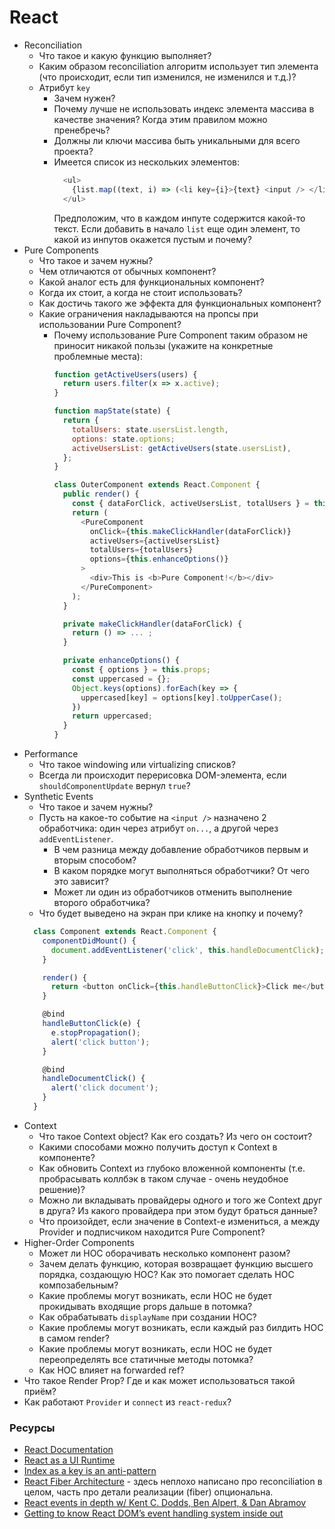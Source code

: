 # React

* Reconciliation
  * Что такое и какую функцию выполняет?
  * Каким образом reconciliation алгоритм использует тип элемента (что происходит, если тип изменился, не изменился и т.д.)?
  * Атрибут `key`
    * Зачем нужен?
    * Почему лучше не использовать индекс элемента массива в качестве значения? Когда этим правилом можно пренебречь?
    * Должны ли ключи массива быть уникальными для всего проекта?
    * Имеется список из нескольких элементов:
      ```javascript
        <ul>
          {list.map((text, i) => (<li key={i}>{text} <input /> </li>))}
        </ul>
      ```
      Предположим, что в каждом инпуте содержится какой-то текст. Если добавить в начало `list` еще один элемент, то какой из инпутов окажется пустым и почему?
* Pure Components
  * Что такое и зачем нужны?
  * Чем отличаются от обычных компонент?
  * Какой аналог есть для функциональных компонент?
  * Когда их стоит, а когда не стоит использовать?
  * Как достичь такого же эффекта для функциональных компонент?
  * Какие ограничения накладываются на пропсы при использовании Pure Component?
    * Почему использование Pure Component таким образом не приносит никакой пользы (укажите на конкретные проблемные места):
      ```javascript
      function getActiveUsers(users) {
        return users.filter(x => x.active);
      }

      function mapState(state) {
        return {
          totalUsers: state.usersList.length,
          options: state.options;
          activeUsersList: getActiveUsers(state.usersList),
        };
      }

      class OuterComponent extends React.Component {
        public render() {
          const { dataForClick, activeUsersList, totalUsers } = this.props;
          return (
            <PureComponent
              onClick={this.makeClickHandler(dataForClick)}
              activeUsers={activeUsersList}
              totalUsers={totalUsers}
              options={this.enhanceOptions()}
            >
              <div>This is <b>Pure Component!</b></div>
            </PureComponent>
          );
        }

        private makeClickHandler(dataForClick) {
          return () => ... ;
        }

        private enhanceOptions() {
          const { options } = this.props;
          const uppercased = {};
          Object.keys(options).forEach(key => {
            uppercased[key] = options[key].toUpperCase();
          })
          return uppercased;
        }
      }
      ```
* Performance
  * Что такое windowing или virtualizing списков?
  * Всегда ли происходит перерисовка DOM-элемента, если `shouldComponentUpdate` вернул `true`?
* Synthetic Events
  * Что такое и зачем нужны?
  * Пусть на какое-то событие на `<input />` назначено 2 обработчика: один через атрибут `on...`, а другой через `addEventListener`.
    * В чем разница между добавление обработчиков первым и вторым способом?
    * В каком порядке могут выполняться обработчики? От чего это зависит?
    * Может ли один из обработчиков отменить выполнение второго обработчика?
  * Что будет выведено на экран при клике на кнопку и почему?
  ```javascript
    class Component extends React.Component {
      componentDidMount() {
        document.addEventListener('click', this.handleDocumentClick);
      }

      render() {
        return <button onClick={this.handleButtonClick}>Click me</button>;
      }

      @bind
      handleButtonClick(e) {
        e.stopPropagation();
        alert('click button');
      }

      @bind
      handleDocumentClick() {
        alert('click document');
      }
    }
  ```
* Context
  * Что такое Context object? Как его создать? Из чего он состоит?
  * Какими способами можно получить доступ к Context в компоненте?
  * Как обновить Context из глубоко вложенной компоненты (т.е. пробрасывать коллбэк в таком случае - очень неудобное решение)?
  * Можно ли вкладывать провайдеры одного и того же Context друг в друга? Из какого провайдера при этом будут браться данные?
  * Что произойдет, если значение в Context-е измениться, а между Provider и подписчиком находится Pure Component?
* Higher-Order Components
  * Может ли HOC оборачивать несколько компонент разом?
  * Зачем делать функцию, которая возвращает функцию высшего порядка, создающую HOC? Как это помогает сделать HOC композабельным?
  * Какие проблемы могут возникать, если HOC не будет прокидывать входящие props дальше в потомка?
  * Как обрабатывать `displayName` при создании HOC?
  * Какие проблемы могут возникать, если каждый раз билдить HOC в самом render?
  * Какие проблемы могут возникать, если HOC не будет переопределять все статичные методы потомка?
  * Как HOC влияет на forwarded ref?
* Что такое Render Prop? Где и как может использоваться такой приём?
* Как работают `Provider` и `connect` из `react-redux`?

### Ресурсы
* [React Documentation](https://reactjs.org/docs/getting-started.html)
* [React as a UI Runtime](https://overreacted.io/react-as-a-ui-runtime/)
* [Index as a key is an anti-pattern](https://medium.com/@robinpokorny/index-as-a-key-is-an-anti-pattern-e0349aece318)
* [React Fiber Architecture](https://github.com/acdlite/react-fiber-architecture) - здесь неплохо написано про reconciliation в целом, часть про детали реализации (fiber) опциональна.
* [React events in depth w/ Kent C. Dodds, Ben Alpert, & Dan Abramov](https://www.youtube.com/watch?v=dRo_egw7tBc)
* [Getting to know React DOM’s event handling system inside out](https://medium.com/the-guild/getting-to-know-react-doms-event-handling-system-inside-out-378c44d2a5d0)
